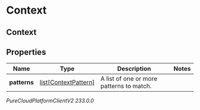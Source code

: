 # Context

## Context

## Properties

|Name | Type | Description | Notes|
|------------ | ------------- | ------------- | -------------|
| **patterns** | [list[ContextPattern]](ContextPattern) | A list of one or more patterns to match. | |



_PureCloudPlatformClientV2 233.0.0_
